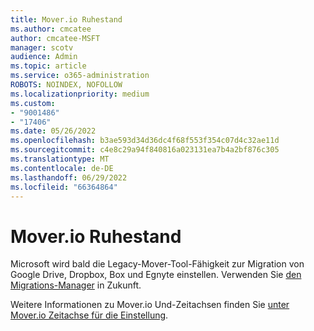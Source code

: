 ```yaml
---
title: Mover.io Ruhestand
ms.author: cmcatee
author: cmcatee-MSFT
manager: scotv
audience: Admin
ms.topic: article
ms.service: o365-administration
ROBOTS: NOINDEX, NOFOLLOW
ms.localizationpriority: medium
ms.custom:
- "9001486"
- "17406"
ms.date: 05/26/2022
ms.openlocfilehash: b3ae593d34d36dc4f68f553f354c07d4c32ae11d
ms.sourcegitcommit: c4e8c29a94f840816a023131ea7b4a2bf876c305
ms.translationtype: MT
ms.contentlocale: de-DE
ms.lasthandoff: 06/29/2022
ms.locfileid: "66364864"
---
```

# <a name="moverio-retirement"></a>Mover.io Ruhestand

Microsoft wird bald die Legacy-Mover-Tool-Fähigkeit zur Migration von Google Drive, Dropbox, Box und Egnyte einstellen. Verwenden Sie [den Migrations-Manager](https://aka.ms/ODSP-MM) in Zukunft.

Weitere Informationen zu Mover.io Und-Zeitachsen finden Sie [unter Mover.io Zeitachse für die Einstellung](https://docs.microsoft.com/sharepointmigration/mover-retirement-timeline).